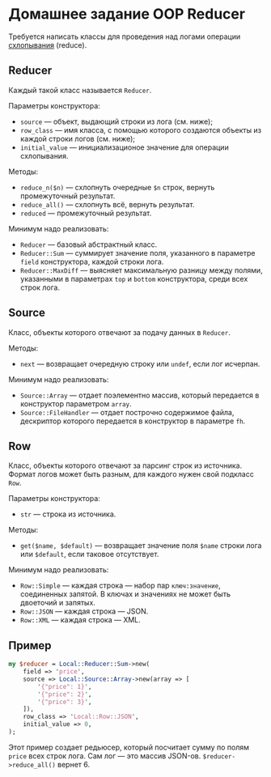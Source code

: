 Домашнее задание OOP Reducer
============================

Требуется написать классы для проведения над логами операции [схлопывания](https://en.wikipedia.org/wiki/Fold_(higher-order_function)) (reduce).

Reducer
-------

Каждый такой класс называется `Reducer`.

Параметры конструктора:
* `source` — объект, выдающий строки из лога (см. ниже);
* `row_class` — имя класса, с помощью которого создаются объекты из каждой строки логов (см. ниже);
* `initial_value` — инициализационое значение для операции схлопывания.

Методы:
* `reduce_n($n)` — схлопнуть очередные `$n` строк, вернуть промежуточный результат.
* `reduce_all()` — схлопнуть всё, вернуть результат.
* `reduced` — промежуточный результат.

Минимум надо реализовать:
* `Reducer` — базовый абстрактный класс.
* `Reducer::Sum` — суммирует значение поля, указанного в параметре `field` конструктора, каждой строки лога.
* `Reducer::MaxDiff` — выясняет максимальную разницу между полями, указанными в параметрах `top` и `bottom` конструктора, среди всех строк лога.

Source
------

Класс, объекты которого отвечают за подачу данных в `Reducer`. 

Методы:
* `next` — возвращает очередную строку или `undef`, если лог исчерпан.

Минимум надо реализовать:
* `Source::Array` — отдает поэлементно массив, который передается в конструктор параметром `array`.
* `Source::FileHandler` — отдает построчно содержимое файла, дескриптор которого передается в конструктор в параметре `fh`.

Row
---

Класс, объекты которого отвечают за парсинг строк из источника. Формат логов может быть разным, для каждого нужен свой подкласс `Row`.

Параметры конструктора:
* `str` — строка из источника.

Методы:
* `get($name, $default)` — возвращает значение поля `$name` строки лога или `$default`, если таковое отсутствует.

Минимум надо реализовать:
* `Row::Simple` — каждая строка — набор пар `ключ:значение`, соединенных запятой. В ключах и значениях не может быть двоеточий и запятых.
* `Row::JSON` — каждая строка — JSON.
* `Row::XML` — каждая строка — XML.


Пример
------

```perl
my $reducer = Local::Reducer::Sum->new(
    field => 'price',
    source => Local::Source::Array->new(array => [
        '{"price": 1}',
        '{"price": 2}',
        '{"price": 3}',
    ]),
    row_class => 'Local::Row::JSON',
    initial_value => 0,
);
```
Этот пример создает редьюсер, который посчитает сумму по полям `price` всех строк лога. Сам лог — это массив JSON-ов. `$reducer->reduce_all()` вернет 6.

